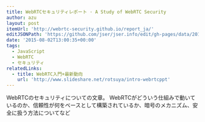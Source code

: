 ```yaml
---
title: WebRTCセキュリティレポート · A Study of WebRTC Security
author: azu
layout: post
itemUrl: 'http://webrtc-security.github.io/report_ja/'
editJSONPath: 'https://github.com/jser/jser.info/edit/gh-pages/data/2015/08/index.json'
date: '2015-08-02T13:00:35+00:00'
tags:
  - JavaScript
  - WebRTC
  - セキュリティ
relatedLinks:
  - title: WebRTC入門+最新動向
    url: 'http://www.slideshare.net/rotsuya/intro-webrtcppt'
---
```

WebRTCのセキュリティについての文章。
WebRTCがどういう仕組みで動いているのか、信頼性が何をベースとして構築されているか、暗号のメカニズム、安全に扱う方法についてなど
